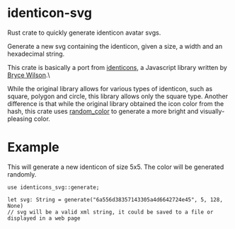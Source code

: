 # identicon-svg

Rust crate to quickly generate identicon avatar svgs.

Generate a new svg containing the identicon, given a size, a width and an hexadecimal string.

This crate is basically a port from [identicons](https://github.com/Zunawe/identicons), a Javascript library written by [Bryce Wilson](https://github.com/Zunawe).\

While the original library allows for various types of identicon, such as square, polygon and circle, this library allows only the square type. Another difference is that while the original library obtained the icon color from the hash, this crate uses [random_color](https://crates.io/crates/random_color/0.6.1) to generate a more bright and visually-pleasing color.

# Example

This will generate a new identicon of size 5x5. The color will be generated randomly.

```
use identicons_svg::generate;

let svg: String = generate("6a556d38357143305a4d6642724e45", 5, 128, None)
// svg will be a valid xml string, it could be saved to a file or displayed in a web page
```
